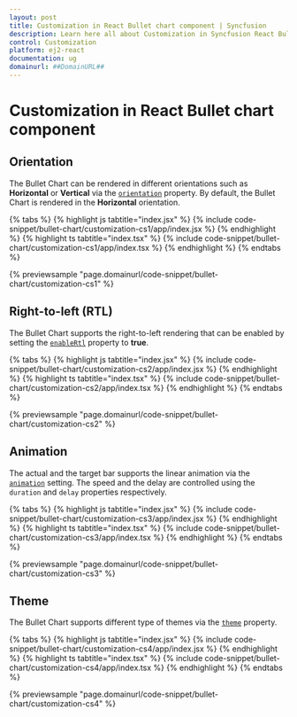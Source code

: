 ```yaml
---
layout: post
title: Customization in React Bullet chart component | Syncfusion
description: Learn here all about Customization in Syncfusion React Bullet chart component of Syncfusion Essential JS 2 and more.
control: Customization 
platform: ej2-react
documentation: ug
domainurl: ##DomainURL##
---
```


# Customization in React Bullet chart component

## Orientation

The Bullet Chart can be rendered in different orientations such as **Horizontal** or **Vertical** via the [`orientation`](https://ej2.syncfusion.com/react/documentation/api/bullet-chart/#orientation) property. By default, the Bullet Chart is rendered in the **Horizontal** orientation.

{% tabs %}
{% highlight js tabtitle="index.jsx" %}
{% include code-snippet/bullet-chart/customization-cs1/app/index.jsx %}
{% endhighlight %}
{% highlight ts tabtitle="index.tsx" %}
{% include code-snippet/bullet-chart/customization-cs1/app/index.tsx %}
{% endhighlight %}
{% endtabs %}

 {% previewsample "page.domainurl/code-snippet/bullet-chart/customization-cs1" %}

## Right-to-left (RTL)

The Bullet Chart supports the right-to-left rendering that can be enabled by setting the [`enableRtl`](https://ej2.syncfusion.com/react/documentation/api/bullet-chart/#enablertl) property to **true**.

{% tabs %}
{% highlight js tabtitle="index.jsx" %}
{% include code-snippet/bullet-chart/customization-cs2/app/index.jsx %}
{% endhighlight %}
{% highlight ts tabtitle="index.tsx" %}
{% include code-snippet/bullet-chart/customization-cs2/app/index.tsx %}
{% endhighlight %}
{% endtabs %}

 {% previewsample "page.domainurl/code-snippet/bullet-chart/customization-cs2" %}

## Animation

The actual and the target bar supports the linear animation via the [`animation`](https://ej2.syncfusion.com/react/documentation/api/bullet-chart/#animation) setting. The speed and the delay are controlled using the `duration` and `delay` properties respectively.

{% tabs %}
{% highlight js tabtitle="index.jsx" %}
{% include code-snippet/bullet-chart/customization-cs3/app/index.jsx %}
{% endhighlight %}
{% highlight ts tabtitle="index.tsx" %}
{% include code-snippet/bullet-chart/customization-cs3/app/index.tsx %}
{% endhighlight %}
{% endtabs %}

 {% previewsample "page.domainurl/code-snippet/bullet-chart/customization-cs3" %}

## Theme

The Bullet Chart supports different type of themes via the [`theme`](https://ej2.syncfusion.com/react/documentation/api/bullet-chart/#theme) property.

{% tabs %}
{% highlight js tabtitle="index.jsx" %}
{% include code-snippet/bullet-chart/customization-cs4/app/index.jsx %}
{% endhighlight %}
{% highlight ts tabtitle="index.tsx" %}
{% include code-snippet/bullet-chart/customization-cs4/app/index.tsx %}
{% endhighlight %}
{% endtabs %}

 {% previewsample "page.domainurl/code-snippet/bullet-chart/customization-cs4" %}